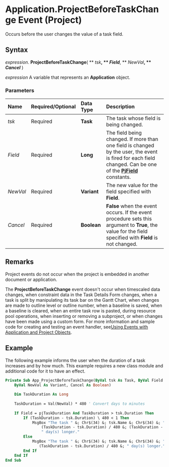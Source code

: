 
# Application.ProjectBeforeTaskChange Event (Project)

Occurs before the user changes the value of a task field.


## Syntax

 _expression_. **ProjectBeforeTaskChange**( ** _tsk_**, ** _Field_**, ** _NewVal_**, ** _Cancel_** )

 _expression_ A variable that represents an **Application** object.


### Parameters



|**Name**|**Required/Optional**|**Data Type**|**Description**|
|:-----|:-----|:-----|:-----|
| _tsk_|Required|**Task**|The task whose field is being changed.|
| _Field_|Required|**Long**|The field being changed. If more than one field is changed by the user, the event is fired for each field changed. Can be one of the  **[PjField](f0df0929-921c-1f33-ab42-192efdaeb64d.md)** constants.|
| _NewVal_|Required|**Variant**|The new value for the field specified with  **Field**.|
| _Cancel_|Required|**Boolean**|**False** when the event occurs. If the event procedure sets this argument to **True**, the value for the field specified with **Field** is not changed.|

## Remarks

Project events do not occur when the project is embedded in another document or application.

The  **ProjectBeforeTaskChange** event doesn't occur when timescaled data changes, when constraint data in the Task Details Form changes, when a task is split by manipulating its task bar on the Gantt Chart, when changes are made to outline level or outline number, when a baseline is saved, when a baseline is cleared, when an entire task row is pasted, during resource pool operations, when inserting or removing a subproject, or when changes have been made using a custom form. For more information and sample code for creating and testing an event handler, see[Using Events with Application and Project Objects](64a18885-f203-c298-db11-f9e8e75bb7b6.md).


## Example

The following example informs the user when the duration of a task increases and by how much. This example requires a new class module and additional code for it to have an effect.


```vb
Private Sub App_ProjectBeforeTaskChange(ByVal tsk As Task, ByVal Field As PjField, _ 
    ByVal NewVal As Variant, Cancel As Boolean) 
 
    Dim TaskDuration As Long 
 
    TaskDuration = Val(NewVal) * 480 ' Convert days to minutes 
 
    If Field = pjTaskDuration And TaskDuration > tsk.Duration Then 
        If (TaskDuration - tsk.Duration) \ 480 < 1 Then 
            MsgBox "The task " &; Chr$(34) &; tsk.Name &; Chr$(34) &; " is now " &; _ 
                (TaskDuration - tsk.Duration) / 480 &; (TaskDuration - tsk.Duration) \ 480 &; _ 
                " day(s) longer." 
        Else 
            MsgBox "The task " &; Chr$(34) &; tsk.Name &; Chr$(34) &; " is now " &; _ 
               (TaskDuration - tsk.Duration) / 480 &; " day(s) longer." 
        End If 
    End If 
End Sub
```


